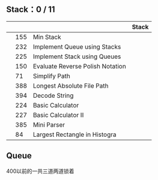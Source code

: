 
## Stack：0 / 11

|     |     |     | Stack  |
| --- | --- | --- | --- |
||155|	Min Stack|
||232|	Implement Queue using Stacks|
||225|	Implement Stack using Queues|
||150|	Evaluate Reverse Polish Notation|
||71	|Simplify Path|
||388|	Longest Absolute File Path|
||394|	Decode String|
||224|	Basic Calculator|
||227|	Basic Calculator II|
||385|	Mini Parser|
||84	|Largest Rectangle in Histogra|


## Queue
400以前的一共三道两道锁着
